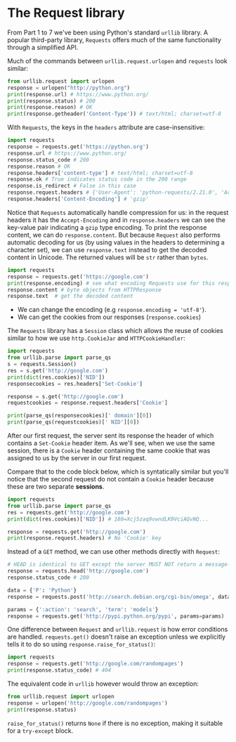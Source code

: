 # The Request library

From Part 1 to 7 we've been using Python's standard `urllib` library. A popular third-party library, `Requests` offers much of the same functionality through a simplified API. 

Much of the commands between `urllib.request.urlopen` and `requests` look similar:
```py
from urllib.request import urlopen
response = urlopen("http://python.org")
print(response.url) # https://www.python.org/
print(response.status) # 200
print(response.reason) # OK
print(response.getheader('Content-Type')) # text/html; charset=utf-8
```

With `Requests`, the keys in the `headers` attribute are case-insensitive:
```py {cmd="/anaconda3/envs/networking/bin/python"}
import requests
response = requests.get('https://python.org')
response.url # https://www.python.org/
response.status_code # 200
response.reason # OK
response.headers['content-type'] # text/html; charset=utf-8
response.ok # True indicates status code in the 200 range
response.is_redirect # False in this case
response.request.headers # {'User-Agent': 'python-requests/2.21.0', 'Accept-Encoding': 'gzip, deflate', 'Accept': '*/*', 'Connection': 'keep-alive'}
response.headers['Content-Encoding'] # 'gzip'
```

Notice that `Requests` automatically handle compression for us: in the request headers it has the `Accept-Encoding` and in `response.headers` we can see the key-value pair indicating a `gzip` type encoding. To print the response content, we can do `response.content`. But because `Request` also performs automatic decoding for us (by using values in the headers to determining a character set), we can use `response.text` instead to get the decoded content in Unicode. The returned values will be `str` rather than `bytes`.

```py
import requests
response = requests.get('https://google.com')
print(response.encoding) # see what encoding Requests use for this response
response.content # byte objects from HTTPResponse
response.text  # get the decoded content
```

- We can change the encoding (e.g `response.encoding = 'utf-8'`). 
- We can get the cookies from our responses (`response.cookies`)

The `Requests` library has a `Session` class which allows the reuse of cookies similar to how we use `http.CookieJar` and `HTTPCookieHandler`:
```py {cmd="/anaconda3/envs/networking/bin/python"}
import requests
from urllib.parse import parse_qs
s = requests.Session()
res = s.get('http://google.com')
print(dict(res.cookies)['NID'])
responsecookies = res.headers['Set-Cookie']

response = s.get('http://google.com')
requestcookies = response.request.headers['Cookie']

print(parse_qs(responsecookies)[' domain'][0])
print(parse_qs(requestcookies)[' NID'][0])
```
After our first request, the server sent its response the header of which contains a `Set-Cookie` header item. As we'll see, when we use the same session, there is a `Cookie` header containing the same cookie that was assigned to us by the server in our first request.

Compare that to the code block below, which is syntatically similar but you'll notice that the second request do not contain a `Cookie` header because these are two separate **sessions**.
```py {cmd="/anaconda3/envs/networking/bin/python"}
import requests
from urllib.parse import parse_qs
res = requests.get('http://google.com')
print(dict(res.cookies)['NID']) # 180=Xcj5zaq9vwndLK9VciAQvNQ...

response = requests.get('http://google.com')
print(response.request.headers) # No 'Cookie' key
```

Instead of a `GET` method, we can use other methods directly with `Request`:
```py
# HEAD is identical to GET except the server MUST NOT return a message-body in the response
response = requests.head('http://google.com') 
response.status_code # 200

data = {'P': 'Python'}
response = requests.post('http://search.debian.org/cgi-bin/omega', data=data)

params = {':action': 'search', 'term': 'models'}
response = requests.get('http://pypi.python.org/pypi', params=params)
```

One difference between `Request` and `urllib.request` is how error conditions are handled. `requests.get()` doesn't raise an exception unless we explicitly tells it to do so using `response.raise_for_status()`:

```py
import requests
response = requests.get('http://google.com/randompages')
print(response.status_code) # 404
```

The equivalent code in `urllib` however would throw an exception:
```py
from urllib.request import urlopen
response = urlopen('http://google.com/randompages')
print(response.status)
```

`raise_for_status()` returns `None` if there is no exception, making it suitable for a `try-except` block.